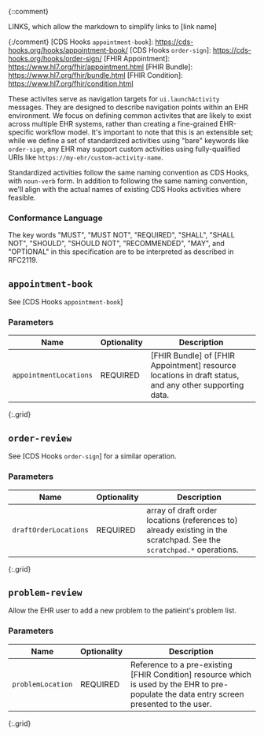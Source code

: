 {::comment}

  LINKS, which allow the markdown to simplify links to [link name]

{:/comment}
[CDS Hooks `appointment-book`]: https://cds-hooks.org/hooks/appointment-book/
[CDS Hooks `order-sign`]: https://cds-hooks.org/hooks/order-sign/
[FHIR Appointment]: https://www.hl7.org/fhir/appointment.html
[FHIR Bundle]: https://www.hl7.org/fhir/bundle.html
[FHIR Condition]: https://www.hl7.org/fhir/condition.html

These activites serve as navigation targets for `ui.launchActivity` messages.
They are designed to describe navigation points within an EHR environment. We
focus on defining common activites that are likely to exist across multiple EHR
systems, rather than creating a fine-grained EHR-specific workflow model. It's
important to note that this is an extensible set; while we define a set of
standardized activities using "bare" keywords like `order-sign`, any EHR may
support custom activities using fully-qualified URIs like
`https://my-ehr/custom-activity-name`.

Standardized activities follow the same naming convention as CDS Hooks, with
`noun-verb` form. In addition to following the same naming convention, we'll
align with the actual names of existing CDS Hooks activities where feasible.

### Conformance Language
The key words "MUST", "MUST NOT", "REQUIRED", "SHALL", "SHALL NOT", "SHOULD",
"SHOULD NOT", "RECOMMENDED", "MAY", and "OPTIONAL" in this specification are to
be interpreted as described in RFC2119.


## `appointment-book`
See [CDS Hooks `appointment-book`]


### Parameters

| Name                   | Optionality | Description |
| ---------------------- | ----------- | ----------- |
| `appointmentLocations` | REQUIRED    | [FHIR Bundle] of [FHIR Appointment] resource locations in draft status, and any other supporting data. |
{:.grid}

## `order-review`
See [CDS Hooks `order-sign`] for a similar operation.


### Parameters

| Name                  | Optionality | Description |
| --------------------- | ----------- | ----------- |
| `draftOrderLocations` | REQUIRED    | array of draft order locations (references to) already existing in the scratchpad. See the `scratchpad.*` operations. |
{:.grid}

## `problem-review`
Allow the EHR user to add a new problem to the patieint's problem list.


### Parameters

| Name              | Optionality | Description |
| ----------------- | ----------- | ----------- |
| `problemLocation` | REQUIRED    | Reference to a pre-existing [FHIR Condition] resource which is used by the EHR to pre-populate the data entry screen presented to the user. |
{:.grid}
